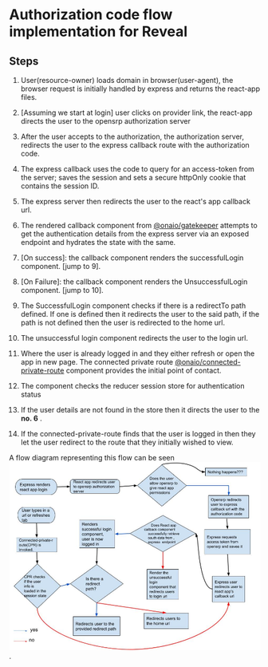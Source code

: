 # Authorization code flow implementation for Reveal

## Steps

1. User(resource-owner) loads domain in browser(user-agent), the browser request is initially handled by express and returns the react-app files.

2. [Assuming we start at login] user clicks on provider link, the react-app directs the user to the opensrp authorization server

3. After the user accepts to the authorization, the authorization server, redirects the user to the express callback route with the authorization code.

4. The express callback uses the code to query for an access-token from the server; saves the session and sets a secure httpOnly cookie that contains the session ID.

5. The express server then redirects the user to the react's app callback url.

6. The rendered callback component from [@onaio/gatekeeper](https://github.com/onaio/js-tools/blob/master/packages/gatekeeper/README.md) attempts to get the authentication details from the express server via an exposed endpoint and hydrates the state with the same.

7. [On success]: the callback component renders the successfulLogin component. [jump to 9].

8. [On Failure]: the callback component renders the UnsuccessfulLogin component. [jump to 10].

9. The SuccessfulLogin component checks if there is a redirectTo path defined. If one is defined then it redirects the user to the said path, if the path is not defined then the user is redirected to the home url.

10. The unsuccessful login component redirects the user to the login url.

11. Where the user is already logged in and they either refresh or open the app in new page. The connected private route [@onaio/connected-private-route](https://github.com/onaio/js-tools/blob/master/packages/connected-private-route/README.md) component provides the initial point of contact.

12. The component checks the reducer session store for authentication status

13. If the user details are not found in the store then it directs the user to the **no. 6** .

14. If the connected-private-route finds that the user is logged in then they let the user redirect to the route that they initially wished to view.

A flow diagram representing this flow can be seen ![here](./flowDiagram.jpg).
